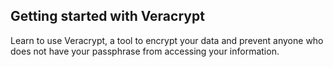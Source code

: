## Getting started with Veracrypt

Learn to use Veracrypt, a tool to encrypt your data and prevent anyone who does not have your passphrase from accessing your information.

